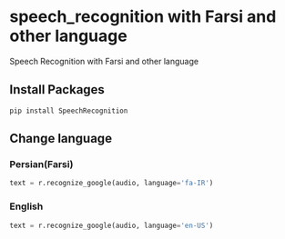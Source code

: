 # speech_recognition with Farsi and other language
 Speech Recognition with Farsi and other language

## Install Packages

```
pip install SpeechRecognition
```
## Change language
### Persian(Farsi)
```python
text = r.recognize_google(audio, language='fa-IR')
```
### English
```python
text = r.recognize_google(audio, language='en-US')
```
